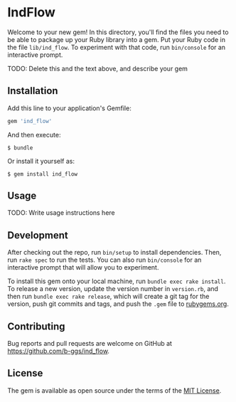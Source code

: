 # IndFlow

Welcome to your new gem! In this directory, you'll find the files you need to be able to package up your Ruby library into a gem. Put your Ruby code in the file `lib/ind_flow`. To experiment with that code, run `bin/console` for an interactive prompt.

TODO: Delete this and the text above, and describe your gem

## Installation

Add this line to your application's Gemfile:

```ruby
gem 'ind_flow'
```

And then execute:

    $ bundle

Or install it yourself as:

    $ gem install ind_flow

## Usage

TODO: Write usage instructions here

## Development

After checking out the repo, run `bin/setup` to install dependencies. Then, run `rake spec` to run the tests. You can also run `bin/console` for an interactive prompt that will allow you to experiment.

To install this gem onto your local machine, run `bundle exec rake install`. To release a new version, update the version number in `version.rb`, and then run `bundle exec rake release`, which will create a git tag for the version, push git commits and tags, and push the `.gem` file to [rubygems.org](https://rubygems.org).

## Contributing

Bug reports and pull requests are welcome on GitHub at https://github.com/b-ggs/ind_flow.

## License

The gem is available as open source under the terms of the [MIT License](http://opensource.org/licenses/MIT).
